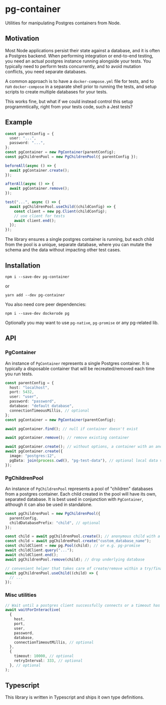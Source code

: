 # pg-container

Utilities for manipulating Postgres containers from Node.

## Motivation

Most Node applications persist their state against a database, and it is often a Postgres backend. When performing integration or end-to-end testing, you need an actual postgres instance running alongside your tests. You typically need to perform tests concurrently, and to avoid mutation conflicts, you need separate databases.

A common approach is to have a `docker-compose.yml` file for tests, and to run `docker-compose` in a separate shell prior to running the tests, and setup scripts to create multiple databases for your tests.

This works fine, but what if we could instead control this setup programmtically, right from your tests code, such a Jest tests?

## Example

```ts
const parentConfig = {
  user: "...",
  password: "...",
};
const pgContainer = new PgContainer(parentConfig);
const pgChildrenPool = new PgChildrenPool({ parentConfig });

beforeAll(async () => {
  await pgContainer.create();
});

afterAll(async () => {
  await pgContainer.remove();
});

test("...", async () => {
  await pgChildrenPool.useChild((childConfig) => {
    const client = new pg.Client(childConfig);
    // use client for tests
    await client.end();
  });
});
```

The library ensures a single postgres container is running, but each child from the pool is a unique, separate database, where you can mutate the schema and the data without impacting other test cases.

## Installation

`npm i --save-dev pg-container`

or

`yarn add --dev pg-container`

You also need core peer dependencies:

`npm i --save-dev dockerode pg`

Optionally you may want to use `pg-native`, `pg-promise` or any pg-related lib.

## API

### PgContainer

An instance of `PgContainer` represents a single Postgres container. It is typically a disposable container that will be recreated/removed each time you run tests.

```ts
const parentConfig = {
  host: "localhost",
  port: 5432,
  user: "user",
  password: "password",
  database: "default database",
  connectionTimeousMillis, // optional
};
const pgContainer = new PgContainer(parentConfig);

await pgContainer.find(); // null if container doesn't exist

await pgContainer.remove(); // remove existing container

await pgContainer.create(); // without options, a container with an anonymous data volume with the default "postgres:latest" image will be created
await pgContainer.create({
  image: "postgres:12",
  pgData: join(process.cwd(), "pg-test-data"), // optional local data volume binding
});
```

### PgChildrenPool

An instance of `PgChildrenPool` represents a pool of "children" databases from a postgres container. Each child created in the pool will have its own, separated database. It is best used in conjunction with `PgContainer`, although it can also be used in standalone.

```ts
const pgChildrenPool = new PgChildrenPool({
  parentConfig,
  childDatabasePrefix: "child", // optional
});

const child = await pgChildrenPool.create(); // anonymous child with a default database name
const child = await pgChildrenPool.create("custom_database_name");
const childClient = new pg.Pool(child); // or e.g. pg-promise
await childClient.query("...");
await childClient.end();
await pgChildrenPool.remove(child); // drop underlying database

// convenient helper that takes care of create/remove within a try/finally block
await pgChildrenPool.useChild((child) => {
  // ...
});
```

### Misc utilities

```ts
// Wait until a postgres client successfully connects or a timeout has expired
await waitForInteractive(
  {
    host,
    port,
    user,
    password,
    database,
    connectionTimeoutMillis, // optional
  },
  {
    timeout: 10000, // optional
    retryInterval: 333, // optional
  }, // optional
);
```

## Typescript

This library is written in Typescript and ships it own type definitions.
